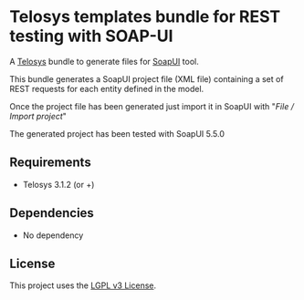 # Telosys templates bundle for REST testing with SOAP-UI

A [Telosys](http://www.telosys.org/) bundle to generate files for [SoapUI](https://www.soapui.org/) tool.

This bundle generates a SoapUI project file (XML file) containing a set of REST requests for each entity defined in the model.

Once the project file has been generated just import it in SoapUI with "*File / Import project*"

The generated project has been tested with SoapUI 5.5.0

## Requirements

- Telosys 3.1.2 (or +)


## Dependencies

- No dependency


## License

This project uses the [LGPL v3 License](https://www.gnu.org/licenses/lgpl-3.0.en.html).